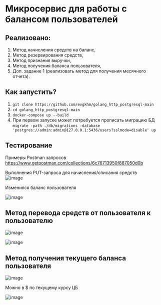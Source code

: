 # Микросервис для работы с балансом пользователей
## Реализовано:
1. Метод начисления средств на баланс,
2. Метод резервирования средств,
3. Метод признания выручки,
4. Метод получения баланса пользователя,
5. Доп. задание 1 (реализовать метод для получения месячного отчета).

## Как запустить?
1. `git clone https://github.com/evgkhm/golang_http_postgresql-main`
2. `cd golang_http_postgresql-main`
3. `docker-compose up --build`  
4. При первом запуске может потребуется прописать миграцию БД
`migrate -path ./db/migrations -database 'postgres://admin:admin@127.0.0.1:5436/users?sslmode=disable' up`

## Тестирование
Примеры Postman запросов
https://www.getpostman.com/collections/6c76713950f887050d0b

Выполнения PUT-запроса для начисления/списания средств  
![image](https://user-images.githubusercontent.com/110117813/181467920-032ee6e3-64ac-4a12-8dd4-8da03b70347d.png)

Изменился баланс пользователя

![image](https://user-images.githubusercontent.com/110117813/181468028-9cc63eb6-d83c-4cb5-ab60-87b1b0908d29.png)

## Метод перевода средств от пользователя к пользователю

![image](https://user-images.githubusercontent.com/110117813/181468664-fdda0c99-2acc-433e-b3ed-1bbd7312892c.png)

![image](https://user-images.githubusercontent.com/110117813/181468717-21c28a4f-2e19-4cdf-983e-8bc5dddb3b05.png)

## Метод получения текущего баланса пользователя

![image](https://user-images.githubusercontent.com/110117813/181469640-11cf2975-74af-4851-840d-ec11201986bc.png)

Можно в $ по текущему курсу ЦБ

![image](https://user-images.githubusercontent.com/110117813/181469819-398b97d5-0f65-4401-a55a-70fc70fa0dd8.png)
